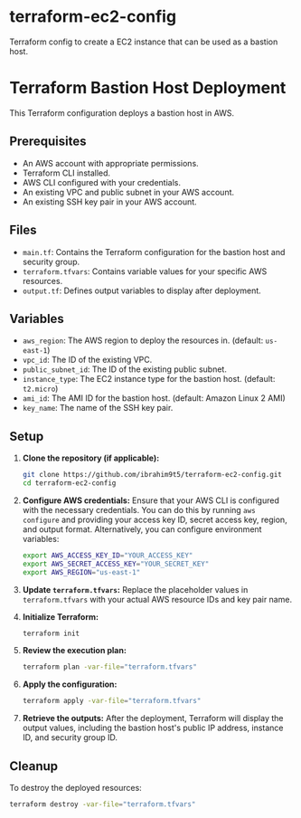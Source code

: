 # terraform-ec2-config
Terraform config to create a EC2 instance that can be used as a bastion host.


# Terraform Bastion Host Deployment

This Terraform configuration deploys a bastion host in AWS.

## Prerequisites

-   An AWS account with appropriate permissions.
-   Terraform CLI installed.
-   AWS CLI configured with your credentials.
-   An existing VPC and public subnet in your AWS account.
-   An existing SSH key pair in your AWS account.

## Files

-   `main.tf`: Contains the Terraform configuration for the bastion host and security group.
-   `terraform.tfvars`: Contains variable values for your specific AWS resources.
-   `output.tf`: Defines output variables to display after deployment.

## Variables

-   `aws_region`: The AWS region to deploy the resources in. (default: `us-east-1`)
-   `vpc_id`: The ID of the existing VPC.
-   `public_subnet_id`: The ID of the existing public subnet.
-   `instance_type`: The EC2 instance type for the bastion host. (default: `t2.micro`)
-   `ami_id`: The AMI ID for the bastion host. (default: Amazon Linux 2 AMI)
-   `key_name`: The name of the SSH key pair.

## Setup

1.  **Clone the repository (if applicable):**
    ```bash
    git clone https://github.com/ibrahim9t5/terraform-ec2-config.git
    cd terraform-ec2-config
    ```

2.  **Configure AWS credentials:**
    Ensure that your AWS CLI is configured with the necessary credentials. You can do this by running `aws configure` and providing your access key ID, secret access key, region, and output format.
    Alternatively, you can configure environment variables:
    ```bash
    export AWS_ACCESS_KEY_ID="YOUR_ACCESS_KEY"
    export AWS_SECRET_ACCESS_KEY="YOUR_SECRET_KEY"
    export AWS_REGION="us-east-1"
    ```

3.  **Update `terraform.tfvars`:**
    Replace the placeholder values in `terraform.tfvars` with your actual AWS resource IDs and key pair name.

4.  **Initialize Terraform:**
    ```bash
    terraform init
    ```

5.  **Review the execution plan:**
    ```bash
    terraform plan -var-file="terraform.tfvars"
    ```

6.  **Apply the configuration:**
    ```bash
    terraform apply -var-file="terraform.tfvars"
    ```

7.  **Retrieve the outputs:**
    After the deployment, Terraform will display the output values, including the bastion host's public IP address, instance ID, and security group ID.

## Cleanup

To destroy the deployed resources:

```bash
terraform destroy -var-file="terraform.tfvars"
